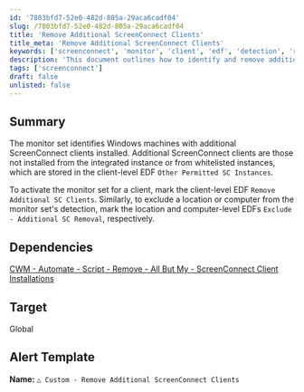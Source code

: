 ```yaml
---
id: '7803bfd7-52e0-482d-805a-29aca6cadf04'
slug: /7803bfd7-52e0-482d-805a-29aca6cadf04
title: 'Remove Additional ScreenConnect Clients'
title_meta: 'Remove Additional ScreenConnect Clients'
keywords: ['screenconnect', 'monitor', 'client', 'edf', 'detection', 'removal']
description: 'This document outlines how to identify and remove additional ScreenConnect clients installed on Windows machines. It details the process of activating the monitor set for clients and excluding specific locations or computers from detection, ensuring streamlined management of ScreenConnect instances.'
tags: ['screenconnect']
draft: false
unlisted: false
---
```


## Summary

The monitor set identifies Windows machines with additional ScreenConnect clients installed. Additional ScreenConnect clients are those not installed from the integrated instance or from whitelisted instances, which are stored in the client-level EDF `Other Permitted SC Instances`.

To activate the monitor set for a client, mark the client-level EDF `Remove Additional SC Clients`. Similarly, to exclude a location or computer from the monitor set's detection, mark the location and computer-level EDFs `Exclude - Additional SC Removal`, respectively.

## Dependencies

[CWM - Automate - Script - Remove - All But My - ScreenConnect Client Installations](/docs/50779f68-4329-4d15-b069-c50fcba00614)

## Target

Global

## Alert Template

**Name:** `△ Custom - Remove Additional ScreenConnect Clients`
